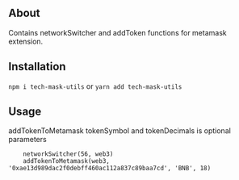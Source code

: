 ## About
Contains networkSwitcher and addToken functions for metamask extension.

## Installation
`npm i tech-mask-utils` or `yarn add tech-mask-utils`

## Usage
addTokenToMetamask tokenSymbol and tokenDecimals is optional parameters

```
    networkSwitcher(56, web3)
    addTokenToMetamask(web3, '0xae13d989dac2f0debff460ac112a837c89baa7cd', 'BNB', 18)
```
